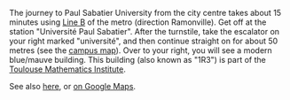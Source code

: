 The journey to Paul Sabatier University from the city centre takes about 15 minutes using [Line B](http://www.tisseo.fr/se-deplacer/plans) of the metro (direction Ramonville). Get off at the station "Université Paul Sabatier". After the turnstile, take the escalator on your right marked "université", and then continue straight on for about 50 metres (see the [campus map](http://www.univ-tlse3.fr/servlet/com.univ.collaboratif.utils.LectureFichiergw?CODE_FICHIER=1347287993857&ID_FICHE=50206)). Over to your right, you will see a modern blue/mauve building. This building (also known as "1R3") is part of the [Toulouse Mathematics Institute](http://math.univ-toulouse.fr).

See also <a href='http://www.math.univ-toulouse.fr/spip.php?article84&lang=en' target='_blank'>here</a>,
or <a href='http://maps.google.fr/maps?q=Institut+de+Math%C3%A9matiques+de+Toulouse,+Route+de+Narbonne,+Toulouse&hl=en&ie=UTF8&sll=43.561781,1.465681&sspn=0.008863,0.01929&oq=IMT+&t=h&hq=Institut+de+Math%C3%A9matiques+de+Toulouse,&hnear=Route+de+Narbonne,+Toulouse,+Haute-Garonne,+Midi-Pyr%C3%A9n%C3%A9es&z=16' target='_blank'>on Google Maps</a>.
